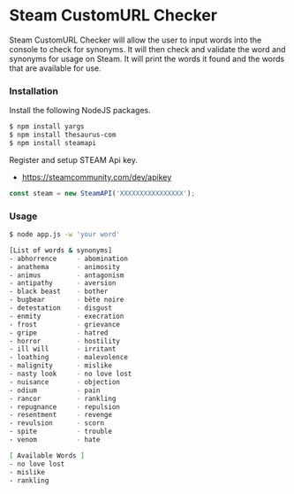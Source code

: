 # Steam CustomURL Checker

Steam CustomURL Checker will allow the user to input words into the console to check for synonyms. It will then check and validate the word and synonyms for usage on Steam. It will print the words it found and the words that are available for use.

### Installation

Install the following NodeJS packages.

```sh
$ npm install yargs
$ npm install thesaurus-com
$ npm install steamapi
```

Register and setup STEAM Api key.
- https://steamcommunity.com/dev/apikey

```javascript
const steam = new SteamAPI('XXXXXXXXXXXXXXXX');
```

### Usage

```sh
$ node app.js -w 'your word'

[List of words & synonyms]
- abhorrence     - abomination
- anathema       - animosity
- animus         - antagonism
- antipathy      - aversion
- black beast    - bother
- bugbear        - bête noire
- detestation    - disgust
- enmity         - execration
- frost          - grievance
- gripe          - hatred
- horror         - hostility
- ill will       - irritant
- loathing       - malevolence
- malignity      - mislike
- nasty look     - no love lost
- nuisance       - objection
- odium          - pain
- rancor         - rankling
- repugnance     - repulsion
- resentment     - revenge
- revulsion      - scorn
- spite          - trouble
- venom          - hate

[ Available Words ]
- no love lost
- mislike
- rankling
```
